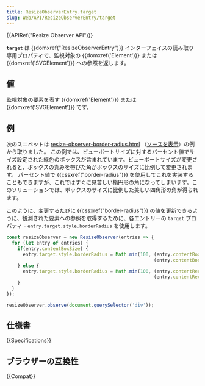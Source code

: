 ```yaml
---
title: ResizeObserverEntry.target
slug: Web/API/ResizeObserverEntry/target
---
```


{{APIRef("Resize Observer API")}}

**`target`** は {{domxref("ResizeObserverEntry")}} インターフェイスの読み取り専用プロパティで、監視対象の {{domxref('Element')}} または {{domxref('SVGElement')}} への参照を返します。

## 値

監視対象の要素を表す {{domxref('Element')}} または {{domxref('SVGElement')}} です。

## 例

次のスニペットは [resize-observer-border-radius.html](https://mdn.github.io/dom-examples/resize-observer/resize-observer-border-radius.html)
（[ソースを表示](https://github.com/mdn/dom-examples/blob/master/resize-observer/resize-observer-border-radius.html)）の例から取りました。
この例では、ビューポートサイズに対するパーセント値でサイズ設定された緑色のボックスが含まれています。ビューポートサイズが変更されると、ボックスの丸みを帯びた角がボックスのサイズに比例して変更されます。
パーセント値で {{cssxref("border-radius")}} を使用してこれを実装することもできますが、これではすぐに見苦しい楕円形の角になってしまいます。このソリューションでは、ボックスのサイズに比例した美しい四角形の角が得られます。

このように、変更するたびに {{cssxref("border-radius")}} の値を更新できるように、観測された要素への参照を取得するために、各エントリーの `target` プロパティ - `entry.target.style.borderRadius` を使用します。

```js
const resizeObserver = new ResizeObserver(entries => {
  for (let entry of entries) {
    if(entry.contentBoxSize) {
      entry.target.style.borderRadius = Math.min(100, (entry.contentBoxSize.inlineSize/10) +
                                                      (entry.contentBoxSize.blockSize/10)) + 'px';
    } else {
      entry.target.style.borderRadius = Math.min(100, (entry.contentRect.width/10) +
                                                      (entry.contentRect.height/10)) + 'px';
    }
  }
});

resizeObserver.observe(document.querySelector('div'));
```

## 仕様書

{{Specifications}}

## ブラウザーの互換性

{{Compat}}
